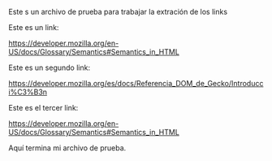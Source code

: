 Este s un archivo de prueba para trabajar la extración de los links

Este es un link:

https://developer.mozilla.org/en-US/docs/Glossary/Semantics#Semantics_in_HTML 

Este es un segundo link:

https://developer.mozilla.org/es/docs/Referencia_DOM_de_Gecko/Introducci%C3%B3n 

Este es el tercer link:

https://developer.mozilla.org/en-US/docs/Glossary/Semantics#Semantics_in_HTML

Aquí termina mi archivo de prueba.